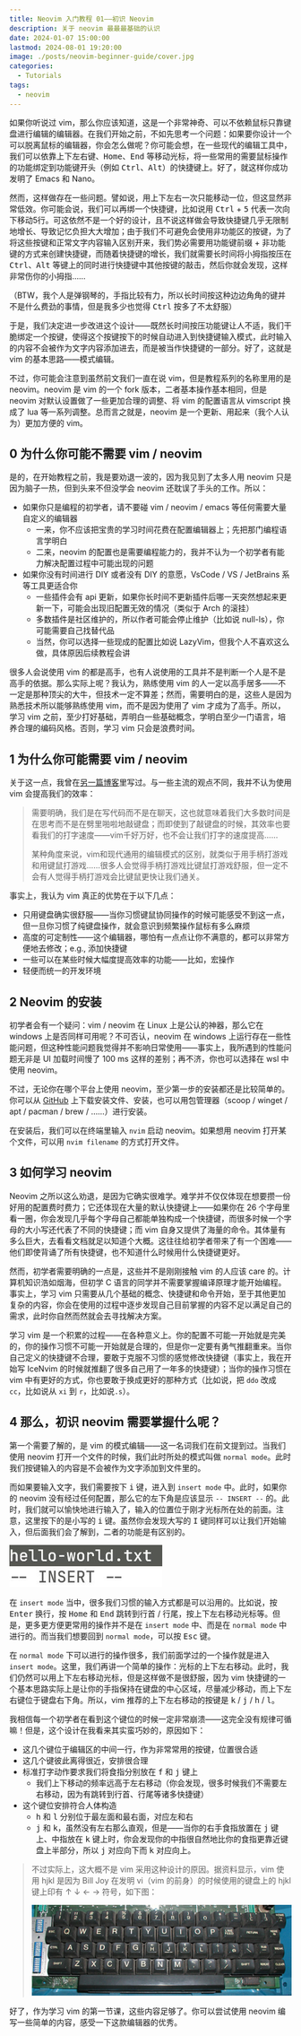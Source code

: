 ```yaml
---
title: Neovim 入门教程 01——初识 Neovim
description: 关于 neovim 最最最基础的认识
date: 2024-01-07 15:00:00
lastmod: 2024-08-01 19:20:00
image: ./posts/neovim-beginner-guide/cover.jpg
categories:
  - Tutorials
tags:
  - neovim
---
```


如果你听说过 vim，那么你应该知道，这是一个非常神奇、可以不依赖鼠标只靠键盘进行编辑的编辑器。在我们开始之前，不如先思考一个问题：如果要你设计一个可以脱离鼠标的编辑器，你会怎么做呢？你可能会想，在一些现代的编辑工具中，我们可以依靠上下左右键、<kbd>Home</kbd>、<kbd>End</kbd> 等移动光标，将一些常用的需要鼠标操作的功能绑定到功能键开头（例如 <kbd>Ctrl</kbd>、<kbd>Alt</kbd>）的快捷键上。好了，就这样你成功发明了 Emacs 和 Nano。

然而，这样做存在一些问题。譬如说，用上下左右一次只能移动一位，但这显然非常低效。你可能会说，我们可以再绑一个快捷键，比如说用 <kbd>Ctrl</kbd> + <kbd>5</kbd> 代表一次向下移动5行。可这依然不是一个好的设计，且不说这样做会导致快捷键几乎无限制地增长、导致记忆负担大大增加；由于我们不可避免会使用非功能区的按键，为了将这些按键和正常文字内容输入区别开来，我们势必需要用功能键前缀 + 非功能键的方式来创建快捷键，而随着快捷键的增长，我们就需要长时间将小拇指按压在 <kbd>Ctrl</kbd>、<kbd>Alt</kbd> 等键上的同时进行快捷键中其他按键的敲击，然后你就会发现，这样非常伤你的小拇指……

（BTW，我个人是弹钢琴的，手指比较有力，所以长时间按这种边边角角的键并不是什么费劲的事情，但是我多少也觉得 <kbd>Ctrl</kbd> 按多了不太舒服）

于是，我们决定进一步改进这个设计——既然长时间按压功能键让人不适，我们干脆绑定一个按键，使得这个按键按下的时候自动进入到快捷键输入模式，此时输入的内容不会被作为文字内容添加进去，而是被当作快捷键的一部分。好了，这就是 vim 的基本思路——模式编辑。

不过，你可能会注意到虽然前文我们一直在说 vim，但是教程系列的名称里用的是 neovim。neovim 是 vim 的一个 fork 版本，二者基本操作基本相同，但是 neovim 对默认设置做了一些更加合理的调整、将 vim 的配置语言从 vimscript 换成了 lua 等一系列调整。总而言之就是，neovim 是一个更新、用起来（我个人认为）更加方便的 vim。

## 0 为什么你可能不需要 vim / neovim

是的，在开始教程之前，我是要劝退一波的，因为我见到了太多人用 neovim 只是因为脑子一热，但到头来不但没学会 neovim 还耽误了手头的工作。所以：

- 如果你只是编程的初学者，请不要碰 vim / neovim / emacs 等任何需要大量自定义的编辑器
  - 一来，你不应该把宝贵的学习时间花费在配置编辑器上；先把那门编程语言学明白
  - 二来，neovim 的配置也是需要编程能力的，我并不认为一个初学者有能力解决配置过程中可能出现的问题
- 如果你没有时间进行 DIY 或者没有 DIY 的意愿，VsCode / VS / JetBrains 系等工具更适合你
  - 一些插件会有 api 更新，如果你长时间不更新插件后哪一天突然想起来更新一下，可能会出现旧配置无效的情况（类似于 Arch 的滚挂）
  - 多数插件是社区维护的，所以作者可能会停止维护（比如说 null-ls），你可能需要自己找替代品
  - 当然，你可以选择一些现成的配置比如说 LazyVim，但我个人不喜欢这么做，具体原因后续教程会讲

很多人会说使用 vim 的都是高手，也有人说使用的工具并不是判断一个人是不是高手的依据。那么实际上呢？我认为，熟练使用 vim 的人一定以高手居多——不一定是那种顶尖的大牛，但技术一定不算差；然而，需要明白的是，这些人是因为熟悉技术所以能够熟练使用 vim，而不是因为使用了 vim 才成为了高手。所以，学习 vim 之前，至少打好基础，弄明白一些基础概念，学明白至少一门语言，培养合理的编码风格。否则，学习 vim 只会是浪费时间。

## 1 为什么你可能需要 vim / neovim

关于这一点，我曾在[另一篇博客](/blog/posts/using-neovim/)里写过。与一些主流的观点不同，我并不认为使用 vim 会提高我们的效率：

> 需要明确，我们是在写代码而不是在聊天，这也就意味着我们大多数时间是在思考而不是在劈里啪啦地敲键盘；而即使到了敲键盘的时候，其效率也要看我们的打字速度——vim千好万好，也不会让我们打字的速度提高……
>
> 某种角度来说，vim和现代通用的编辑模式的区别，就类似于用手柄打游戏和用键鼠打游戏……很多人会觉得手柄打游戏比键鼠打游戏舒服，但一定不会有人觉得手柄打游戏会比键鼠更快让我们通关。

事实上，我认为 vim 真正的优势在于以下几点：

- 只用键盘确实很舒服——当你习惯键鼠协同操作的时候可能感受不到这一点，但一旦你习惯了纯键盘操作，就会意识到频繁操作鼠标有多么麻烦
- 高度的可定制性——这个编辑器，哪怕有一点点让你不满意的，都可以非常方便地去修改；e.g., 添加快捷键
- 一些可以在某些时候大幅度提高效率的功能——比如，宏操作
- 轻便而统一的开发环境

## 2 Neovim 的安装

初学者会有一个疑问：vim / neovim 在 Linux 上是公认的神器，那么它在 windows 上是否同样可用呢？不可否认，neovim 在 windows 上运行存在一些性能问题，但这种性能问题我觉得并不影响日常使用——事实上，我所遇到的性能问题无非是 UI 加载时间慢了 100 ms 这样的差别；再不济，你也可以选择在 wsl 中使用 neovim。

不过，无论你在哪个平台上使用 neovim，至少第一步的安装都还是比较简单的。你可以从 [GitHub](https://github.com/neovim/neovim/releases) 上下载安装文件、安装，也可以用包管理器（scoop / winget / apt / pacman / brew / ……）进行安装。

在安装后，我们可以在终端里输入 `nvim` 启动 neovim。如果想用 neovim 打开某个文件，可以用 `nvim filename` 的方式打开文件。

## 3 如何学习 neovim

Neovim 之所以这么劝退，是因为它确实很难学。难学并不仅仅体现在想要攒一份好用的配置费时费力；它还体现在大量的默认快捷键上——如果你在 26 个字母里看一圈，你会发现几乎每个字母自己都能单独构成一个快捷键，而很多时候一个字母的大小写还代表了不同的快捷键；而 vim 自身又提供了海量的命令。其体量有多么巨大，去看看文档就足以知道个大概。这往往给初学者带来了有一个困难——他们即使背诵了所有快捷键，也不知道什么时候用什么快捷键更好。

然而，初学者需要明确的一点是，这些并不是刚刚接触 vim 的人应该 care 的。计算机知识浩如烟海，但初学 C 语言的同学并不需要掌握编译原理才能开始编程。事实上，学习 vim 只需要从几个基础的概念、快捷键和命令开始，至于其他更加复杂的内容，你会在使用的过程中逐步发现自己目前掌握的内容不足以满足自己的需求，此时你自然而然就会去寻找解决方案。

学习 vim 是一个积累的过程——在各种意义上。你的配置不可能一开始就是完美的，你的操作习惯不可能一开始就是合理的，但是你一定要有勇气推翻重来。当你自己定义的快捷键不合理，要敢于克服不习惯的感觉修改快捷键（事实上，我在开始写 IceNvim 的时候就推翻了很多自己用了一年多的快捷键）；当你的操作习惯在 vim 中有更好的方式，你也要敢于换成更好的那种方式（比如说，把 `ddo` 改成 `cc`，比如说从 `xi` 到 `r`，比如说`.s`）。

## 4 那么，初识 neovim 需要掌握什么呢？

第一个需要了解的，是 vim 的模式编辑——这一名词我们在前文提到过。当我们使用 neovim 打开一个文件的时候，我们此时所处的模式叫做 `normal mode`。此时我们按键输入的内容是不会被作为文字添加到文件里的。

而如果要输入文字，我们需要按下 <kbd>i</kbd> 键，进入到 `insert mode` 中。此时，如果你的 neovim 没有经过任何配置，那么它的左下角是应该显示 `-- INSERT --` 的。此时，我们就可以愉快地进行输入了，输入的位置位于刚才光标所在处的前面。注意，这里按下的是小写的 <kbd>i</kbd> 键。虽然你会发现大写的 <kbd>I</kbd> 键同样可以让我们开始输入，但后面我们会了解到，二者的功能是有区别的。

![](insert-mode.jpg)

在 `insert mode` 当中，很多我们习惯的输入方式都是可以沿用的。比如说，按 <kbd>Enter</kbd> 换行，按 <kbd>Home</kbd> 和 <kbd>End</kbd> 跳转到行首 / 行尾，按上下左右移动光标等。但是，更多更方便更常用的操作并不是在 `insert mode` 中、而是在 `normal mode` 中进行的。而当我们想要回到 `normal mode`，可以按 <kbd>Esc</kbd> 键。

在 `normal mode` 下可以进行的操作很多，我们前面学过的一个操作就是进入 `insert mode`。这里，我们再讲一个简单的操作：光标的上下左右移动。此时，我们仍然可以用上下左右移动光标，但是这样做不是很舒服，因为 vim 快捷键的一个基本思路实际上是让你的手指保持在键盘的中心区域，尽量减少移动，而上下左右键位于键盘右下角。所以，vim 推荐的上下左右移动的按键是 <kbd>k</kbd> / <kbd>j</kbd> / <kbd>h</kbd> / <kbd>l</kbd>。

我相信每一个初学者在看到这个键位的时候一定非常崩溃——这完全没有规律可循嘛！但是，这个设计在我看来其实蛮巧妙的，原因如下：

- 这几个键位于编辑区的中间一行，作为非常常用的按键，位置很合适
- 这几个键彼此离得很近，安排很合理
- 标准打字动作要求我们将食指分别放在 <kbd>f</kbd> 和 <kbd>j</kbd> 键上
  - 我们上下移动的频率远高于左右移动（你会发现，很多时候我们不需要左右移动，因为有跳转到行首、行尾等诸多快捷键）
- 这个键位安排符合人体构造
  - <kbd>h</kbd> 和 <kbd>l</kbd> 分别位于最左面和最右面，对应左和右
  - <kbd>j</kbd> 和 <kbd>k</kbd>，虽然没有左右那么直观，但是——当你的右手食指放置在 <kbd>j</kbd> 键上、中指放在 <kbd>k</kbd> 键上时，你会发现你的中指很自然地比你的食指更靠近键盘上半部分，所以 <kbd>j</kbd> 对应向下而 <kbd>k</kbd> 对应向上。

> 不过实际上，这大概不是 vim 采用这种设计的原因。据资料显示，vim 使用 hjkl 是因为 Bill Joy 在发明 vi（vim 的前身）的时候使用的键盘上的 hjkl 键上印有 ↑ ↓ ← → 符号，如下图：
>
> ![](keyboard.jpg)

好了，作为学习 vim 的第一节课，这些内容足够了。你可以尝试使用 neovim 编写一些简单的内容，感受一下这款编辑器的优秀。

